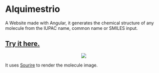 # Alquimestrio
A Website made with Angular, it generates the chemical structure of any molecule from the IUPAC name, common name or SMILES input.
## [Try it here.](https://alquimestrio.angelm.dev)
<p align="center">
    <img src="https://user-images.githubusercontent.com/20376969/162630400-b1fe0f7f-2f87-41c3-b0ec-811efba21ddd.gif">
</p>

It uses [Sourire](https://github.com/tmoerman/sourire) to render the molecule image.

